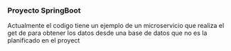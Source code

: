 ### Proyecto SpringBoot
Actualmente el codigo tiene un ejemplo de un microservicio que realiza el get de para obtener los datos desde una base de datos que no es la planificado en el proyect
